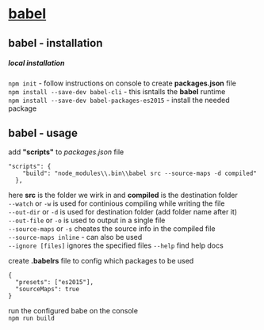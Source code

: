 # [babel](https://babeljs.io/)
## babel - installation

##### local installation

```npm init``` - follow instructions on console to create **packages.json** file  
```npm install --save-dev babel-cli``` - this isntalls the **babel** runtime  
```npm install --save-dev babel-packages-es2015``` - install the needed package  

## babel - usage

add **"scripts"** to *packages.json* file
```
"scripts": {
    "build": "node_modules\\.bin\\babel src --source-maps -d compiled"
  },
```
here **src** is the folder we wirk in and **compiled** is the destination folder  
```--watch``` or ```-w``` is used for continious compiling while writing the file  
```--out-dir``` or ```-d``` is used for destination folder (add folder name after it)  
```--out-file``` or ```-o``` is used to output in a single file  
```--source-maps``` or ```-s``` cheates the source info in the compiled file  
```--source-maps inline```  - can also be used  
```--ignore [files]``` ignores the specified files 
```--help``` find help docs

create **.babelrs** file to config which packages to be used
```
{
  "presets": ["es2015"],
  "sourceMaps": true
}
```
run the configured babe on the console  
```npm run build```

